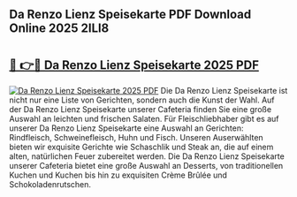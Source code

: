 ## Da Renzo Lienz Speisekarte PDF Download Online 2025 2ILl8

# <h2><a href="http://gc7p1e.nevu.top/?p=Da+Renzo+Lienz+Speisekarte">🔗 👉🔴 Da Renzo Lienz Speisekarte 2025 PDF</a></h2>

[![Da Renzo Lienz Speisekarte 2025 PDF](https://i.imgur.com/dBaPXMq.png)](http://gc7p1e.nevu.top/?p=Da+Renzo+Lienz+Speisekarte)
Die Da Renzo Lienz Speisekarte ist nicht nur eine Liste von Gerichten, sondern auch die Kunst der Wahl. Auf der Da Renzo Lienz Speisekarte unserer Cafeteria finden Sie eine große Auswahl an leichten und frischen Salaten. Für Fleischliebhaber gibt es auf unserer Da Renzo Lienz Speisekarte eine Auswahl an Gerichten: Rindfleisch, Schweinefleisch, Huhn und Fisch. Unseren Auserwählten bieten wir exquisite Gerichte wie Schaschlik und Steak an, die auf einem alten, natürlichen Feuer zubereitet werden. Die Da Renzo Lienz Speisekarte unserer Cafeteria bietet eine große Auswahl an Desserts, von traditionellen Kuchen und Kuchen bis hin zu exquisiten Crème Brûlée und Schokoladenrutschen.
